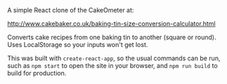 A simple React clone of the CakeOmeter at:

http://www.cakebaker.co.uk/baking-tin-size-conversion-calculator.html

Converts cake recipes from one baking tin to another
(square or round). Uses LocalStorage so your inputs won't
get lost.

This was built with `create-react-app`, so the usual commands
can be run, such as `npm start` to open the site in your browser,
and `npm run build` to build for production.